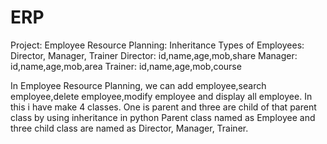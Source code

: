 # ERP
Project: Employee Resource Planning: Inheritance
Types of Employees: Director, Manager, Trainer
Director: id,name,age,mob,share
Manager: id,name,age,mob,area
Trainer: id,name,age,mob,course

In Employee Resource Planning, we can add employee,search employee,delete employee,modify employee and display all employee.
In this i have make 4 classes. One is parent and three are child of that parent class by using inheritance in python Parent class named as Employee and three child class are named as Director, Manager, Trainer.

